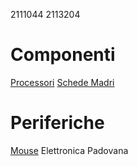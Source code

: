 2111044
2113204
# Componenti
[Processori](Componenti/processori.md) 
[Schede Madri](Componenti/schede_madri.md)
# Periferiche
[Mouse](Periferiche/mouse.md) 
Elettronica Padovana

